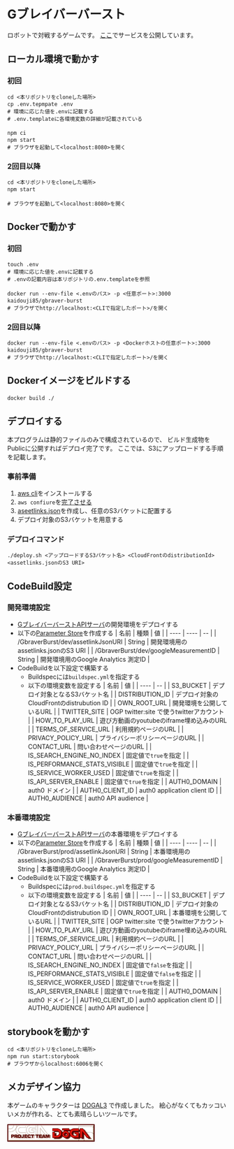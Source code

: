 # Gブレイバーバースト
 
ロボットで対戦するゲームです。
[ここ](https://gbraver-burst.com)でサービスを公開しています。

## ローカル環境で動かす
### 初回
```shell script
cd <本リポジトリをcloneした場所>
cp .env.tepmpate .env
# 環境に応じた値を.envに記載する
# .env.templateに各環境変数の詳細が記載されている

npm ci
npm start
# ブラウザを起動して<localhost:8080>を開く
```

### 2回目以降
```shell script
cd <本リポジトリをcloneした場所>
npm start

# ブラウザを起動して<localhost:8080>を開く
```

## Dockerで動かす
### 初回

```shell script
touch .env
# 環境に応じた値を.envに記載する
# .envの記載内容は本リポジトリの.env.templateを参照

docker run --env-file <.envのパス> -p <任意ポート>:3000 kaidouji85/gbraver-burst
# ブラウザでhttp://localhost:<CLIで指定したポート>/を開く
```

### 2回目以降

```shell script
docker run --env-file <.envのパス> -p <Dockerホストの任意ポート>:3000 kaidouji85/gbraver-burst
# ブラウザでhttp://localhost:<CLIで指定したポート>/を開く
```

## Dockerイメージをビルドする

```shell script
docker build ./
```

## デプロイする
本プログラムは静的ファイルのみで構成されているので、
ビルド生成物をPublicに公開すればデプロイ完了です。
ここでは、S3にアップロードする手順を記載します。

### 事前準備
1. [aws cli](https://aws.amazon.com/jp/cli/)をインストールする
2. ```aws confiure```を[完了させる](https://docs.aws.amazon.com/ja_jp/cli/latest/userguide/cli-configure-quickstart.html)
3. [aseetlinks.json](https://developers.google.com/digital-asset-links/v1/getting-started)を作成し、任意のS3バケットに配置する
4. デプロイ対象のS3バケットを用意する

### デプロイコマンド

```shell script
./deploy.sh <アップロードするS3バケット名> <CloudFrontのdistributionId> <assetlinks.jsonのS3 URI>
```

## CodeBuild設定
### 開発環境設定

* [GブレイバーバーストAPIサーバ](https://github.com/kaidouji85/gbraver-burst-network)の開発環境をデプロイする
* 以下の[Parameter Store](https://docs.aws.amazon.com/ja_jp/systems-manager/latest/userguide/systems-manager-parameter-store.html)を作成する
    | 名前 | 種類 | 値 |
    | ---- | ---- | -- |
    | /GbraverBurst/dev/assetlinkJsonURI | String | 開発環境用のassetlinks.jsonのS3 URI |
    | /GbraverBurst/dev/googleMeasurementID | String | 開発環境用のGoogle Analytics 測定ID |
* CodeBuildを以下設定で構築する
  * Buildspecには```buildspec.yml```を指定する
  * 以下の環境変数を設定する
    | 名前 | 値 |
    | ---- | -- |
    | S3_BUCKET | デプロイ対象となるS3バケット名 |
    | DISTRIBUTION_ID | デプロイ対象のCloudFrontのdistrubution ID |
    | OWN_ROOT_URL | 開発環境を公開しているURL |
    | TWITTER_SITE | OGP twitter:site で使うtwitterアカウント |
    | HOW_TO_PLAY_URL | 遊び方動画のyoutubeのiframe埋め込みのURL |
    | TERMS_OF_SERVICE_URL | 利用規約ページのURL |
    | PRIVACY_POLICY_URL | プライバシーポリシーページのURL |
    | CONTACT_URL | 問い合わせページのURL |
    | IS_SEARCH_ENGINE_NO_INDEX | 固定値で```true```を指定 |
    | IS_PERFORMANCE_STATS_VISIBLE | 固定値で```true```を指定 |
    | IS_SERVICE_WORKER_USED | 固定値で```true```を指定 |
    | IS_API_SERVER_ENABLE | 固定値で```true```を指定 |
    | AUTH0_DOMAIN | auth0 ドメイン |
    | AUTH0_CLIENT_ID | auth0 application client ID |
    | AUTH0_AUDIENCE | auth0 API audience |

### 本番環境設定
* [GブレイバーバーストAPIサーバ](https://github.com/kaidouji85/gbraver-burst-network)の本番環境をデプロイする
* 以下の[Parameter Store](https://docs.aws.amazon.com/ja_jp/systems-manager/latest/userguide/systems-manager-parameter-store.html)を作成する
    | 名前 | 種類 | 値 |
    | ---- | ---- | -- |
    | /GbraverBurst/prod/assetlinkJsonURI | String | 本番環境用のassetlinks.jsonのS3 URI |
    | /GbraverBurst/prod/googleMeasurementID | String | 本番環境用のGoogle Analytics 測定ID |
* CodeBuildを以下設定で構築する
  * Buildspecには```prod.buildspec.yml```を指定する
  * 以下の環境変数を設定する
    | 名前 | 値 |
    | ---- | -- |
    | S3_BUCKET | デプロイ対象となるS3バケット名 |
    | DISTRIBUTION_ID | デプロイ対象のCloudFrontのdistrubution ID |
    | OWN_ROOT_URL | 本番環境を公開しているURL |
    | TWITTER_SITE | OGP twitter:site で使うtwitterアカウント |
    | HOW_TO_PLAY_URL | 遊び方動画のyoutubeのiframe埋め込みのURL |
    | TERMS_OF_SERVICE_URL | 利用規約ページのURL |
    | PRIVACY_POLICY_URL | プライバシーポリシーページのURL |
    | CONTACT_URL | 問い合わせページのURL |
    | IS_SEARCH_ENGINE_NO_INDEX | 固定値で```false```を指定 |
    | IS_PERFORMANCE_STATS_VISIBLE | 固定値で```false```を指定 |
    | IS_SERVICE_WORKER_USED | 固定値で```true```を指定 |
    | IS_API_SERVER_ENABLE | 固定値で```true```を指定 |
    | AUTH0_DOMAIN | auth0 ドメイン |
    | AUTH0_CLIENT_ID | auth0 application client ID |
    | AUTH0_AUDIENCE | auth0 API audience |

## storybookを動かす

```shell script
cd <本リポジトリをcloneした場所>
npm run start:storybook
# ブラウザからlocalhost:6006を開く
```

## メカデザイン協力

本ゲームのキャラクターは [DOGAL3](http://doga.jp/2010/programs/dogal/dogal3/index.html) で作成しました。
絵心がなくてもカッコいいメカが作れる、とても素晴らしいツールです。

[![doga-banner](dogabn00.gif)](http://doga.jp/2010/index.html)
